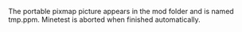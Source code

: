 The portable pixmap picture appears in the mod folder and is named tmp.ppm.
Minetest is aborted when finished automatically.
